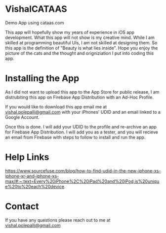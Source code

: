 # VishalCATAAS
Demo App using cataas.com

This app will hopefully show my years of experience in iOS app development. What this app will not show is my creative mind. While I am skilled at programming beautiful UIs, I am not skilled at designing them. 
So this app is the definition of "Beauty is what lies inside". 
Hope you enjoy the picture of the cats and the thought and origniziation I put into coding this app. 

# Installing the App
As I did not want to upload this app to the App Store for public release, I am distrubiting this app on Firebase App Distribution with an Ad-Hoc Profile. 

If you would like to download this app email me at vishal.polepalli@gmail.com with your iPhones' UDID and an email linked to a Google Account. 

Once this is done. I will add your UDID to the profile and re-archive an app for Firebase App Distribution. I will add you as a tester, and you will recieve an email from Firebase with steps to follow to install and run the app. 

# Help Links
https://www.sourcefuse.com/blog/how-to-find-udid-in-the-new-iphone-xs-iphone-xr-and-iphone-xs-max/#:~:text=Every%20iPhone%2C%20iPad%20and%20iPod,is%20unique%20to%20each%20device.

# Contact
If you have any questions please reach out to me at vishal.polepalli@gmail.com
